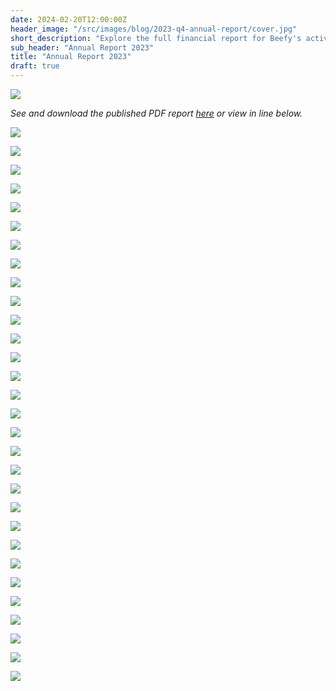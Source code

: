 ```yaml
---
date: 2024-02-20T12:00:00Z
header_image: "/src/images/blog/2023-q4-annual-report/cover.jpg"
short_description: "Explore the full financial report for Beefy's activities across 2023."
sub_header: "Annual Report 2023"
title: "Annual Report 2023"
draft: true
---
```


![](/src/images/blog/2023-q4-annual-report/cover.jpg)

*See and download the published PDF report [here](https://jumpshare.com/s/pG7iAqTyJt8H6oib5VOE) or view in line below.*

![](/src/images/blog/2023-q4-annual-report/1.png)

![](/src/images/blog/2023-q4-annual-report/2.png)

![](/src/images/blog/2023-q4-annual-report/3.png)

![](/src/images/blog/2023-q4-annual-report/4.png)

![](/src/images/blog/2023-q4-annual-report/5.png)

![](/src/images/blog/2023-q4-annual-report/6.png)

![](/src/images/blog/2023-q4-annual-report/7.png)

![](/src/images/blog/2023-q4-annual-report/8.png)

![](/src/images/blog/2023-q4-annual-report/9.png)

![](/src/images/blog/2023-q4-annual-report/10.png)

![](/src/images/blog/2023-q4-annual-report/11.png)

![](/src/images/blog/2023-q4-annual-report/12.png)

![](/src/images/blog/2023-q4-annual-report/13.png)

![](/src/images/blog/2023-q4-annual-report/14.png)

![](/src/images/blog/2023-q4-annual-report/15.png)

![](/src/images/blog/2023-q4-annual-report/16.png)

![](/src/images/blog/2023-q4-annual-report/17.png)

![](/src/images/blog/2023-q4-annual-report/18.png)

![](/src/images/blog/2023-q4-annual-report/19.png)

![](/src/images/blog/2023-q4-annual-report/20.png)

![](/src/images/blog/2023-q4-annual-report/21.png)

![](/src/images/blog/2023-q4-annual-report/22.png)

![](/src/images/blog/2023-q4-annual-report/23.png)

![](/src/images/blog/2023-q4-annual-report/24.png)

![](/src/images/blog/2023-q4-annual-report/25.png)

![](/src/images/blog/2023-q4-annual-report/26.png)

![](/src/images/blog/2023-q4-annual-report/27.png)

![](/src/images/blog/2023-q4-annual-report/28.png)

![](/src/images/blog/2023-q4-annual-report/29.png)

![](/src/images/blog/2023-q4-annual-report/30.png)